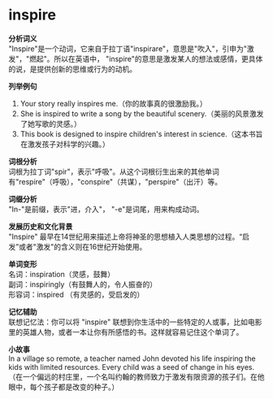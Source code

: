 # inspire

**分析词义**  
"Inspire"是一个动词，它来自于拉丁语"inspirare"，意思是"吹入"，引申为"激发"，"燃起"。所以在英语中， "inspire"的意思是激发某人的想法或感情，更具体的说，是提供创新的思维或行为的动机。

  

**列举例句**

  

1.  Your story really inspires me.（你的故事真的很激励我。）
2.  She is inspired to write a song by the beautiful scenery.（美丽的风景激发了她写歌的灵感。）
3.  This book is designed to inspire children's interest in science.（这本书旨在激发孩子对科学的兴趣。）

  

**词根分析**  
词根为拉丁词"spir"，表示"呼吸"。从这个词根衍生出来的其他单词有"respire"（呼吸），"conspire"（共谋），"perspire"（出汗）等。

  

**词缀分析**  
"In-"是前缀，表示"进，介入"， "-e"是词尾，用来构成动词。

  

**发展历史和文化背景**  
"Inspire" 最早在14世纪用来描述上帝将神圣的思想植入人类思想的过程。“启发”或者"激发"的含义则在16世纪开始使用。

  

**单词变形**  
名词：inspiration（灵感，鼓舞）  
副词：inspiringly（有鼓舞人的，令人振奋的）  
形容词：inspired （有灵感的，受启发的）

  

**记忆辅助**  
联想记忆法：你可以将 "inspire" 联想到你生活中的一些特定的人或事，比如电影里的英雄人物，或者一本让你有所感悟的书。这样就容易记住这个单词了。

  

**小故事**  
In a village so remote, a teacher named John devoted his life inspiring the kids with limited resources. Every child was a seed of change in his eyes.  
（在一个偏远的村庄里，一个名叫约翰的教师致力于激发有限资源的孩子们。在他眼中，每个孩子都是改变的种子。）

